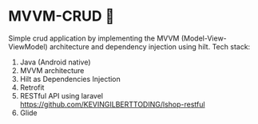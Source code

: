 # MVVM-CRUD 💚
Simple crud application by implementing the MVVM (Model-View-ViewModel) architecture and dependency injection using hilt.
Tech stack:
1. Java (Android native)
2. MVVM architecture
3. Hilt as Dependencies Injection
4. Retrofit
7. RESTful API using laravel https://github.com/KEVINGILBERTTODING/lshop-restful
8. Glide

